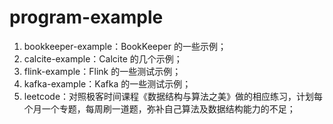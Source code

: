 # program-example

1. bookkeeper-example：BookKeeper 的一些示例；
2. calcite-example：Calcite 的几个示例；
3. flink-example：Flink 的一些测试示例；
4. kafka-example：Kafka 的一些测试示例；
5. leetcode：对照极客时间课程《数据结构与算法之美》做的相应练习，计划每个月一个专题，每周刷一道题，弥补自己算法及数据结构能力的不足；